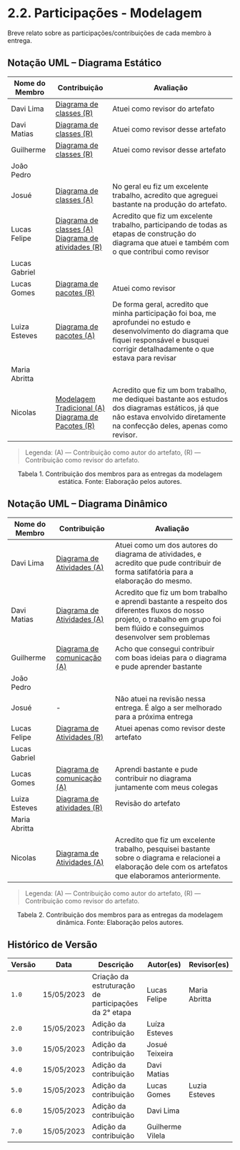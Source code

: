 # 2.2. Participações - Modelagem

Breve relato sobre as participações/contribuições de cada membro à entrega.

## Notação UML – Diagrama Estático

| Nome do Membro | Contribuição| Avaliação |
|----------------|-  | - |
| Davi Lima      | [Diagrama de classes (R)](2.3.1.DiagramaDeClasses.md) | Atuei como revisor do artefato    |
| Davi Matias    | [Diagrama de classes (R)](2.3.1.DiagramaDeClasses.md) | Atuei como revisor desse artefato |
| Guilherme      | [Diagrama de classes (R)](2.3.1.DiagramaDeClasses.md) | Atuei como revisor desse artefato    |
| João Pedro     | | |
| Josué          | [Diagrama de classes (A)](2.3.1.DiagramaDeClasses.md) | No geral eu fiz um excelente trabalho, acredito que agreguei bastante na produção do artefato. |
| Lucas Felipe   | [Diagrama de classes (A)](2.3.1.DiagramaDeClasses.md)<br/>[Diagrama de atividades (R) ](2.4.1.DiagramaDeAtividades.md)| Acredito que fiz um excelente trabalho, participando de todas as etapas de construção do diagrama que atuei e também com o que contribui como revisor|
| Lucas Gabriel  | | |
| Lucas Gomes    | [Diagrama de pacotes (R)](2.3.Estatica/2.3.2.DiagramaDePacotes.md) | Atuei como revisor |
| Luiza Esteves  | [Diagrama de pacotes (A)](2.3.Estatica/2.3.2.DiagramaDePacotes.md)| De forma geral, acredito que minha participação foi boa, me aprofundei no estudo e desenvolvimento do diagrama que fiquei responsável e busquei corrigir detalhadamente o que estava para revisar|
| Maria Abritta  | | |
| Nicolas        |[Modelagem Tradicional  (A)](2.1.ModelagemTradicional.md)<br/>[Diagrama de Pacotes    (R)](2.3.Estatica/2.3.2.DiagramaDePacotes.md)| Acredito que fiz um bom trabalho, me dediquei bastante aos estudos dos diagramas estáticos, já que não estava envolvido diretamente na confecção deles, apenas como revisor. |

> Legenda: (A) — Contribuição como autor do artefato, (R) — Contribuição como revisor do artefato.

<div style="text-align: center"> Tabela 1. Contribuição dos membros para as entregas da modelagem estática. Fonte: Elaboração pelos autores.</div>

## Notação UML – Diagrama Dinâmico

| Nome do Membro | Contribuição| Avaliação |
|----------------|-  | - |
| Davi Lima      | [Diagrama de Atividades (A)](2.4.Dinamica/2.4.1.DiagramaDeAtividades.md) | Atuei como um dos autores do diagrama de atividades, e acredito que pude contribuir de forma satifatória para a elaboração do mesmo.   |
| Davi Matias    | [Diagrama de Atividades (A)](2.4.Dinamica/2.4.1.DiagramaDeAtividades.md) | Acredito que fiz um bom trabalho e aprendi bastante a respeito dos diferentes fluxos do nosso projeto, o trabalho em grupo foi bem flúido e conseguimos desenvolver sem problemas |
| Guilherme      | [Diagrama de comunicação (A)](2.4.Dinamica/2.4.2.DiagramaDeComunicacao.md)| Acho que consegui contribuir com boas ideias para o diagrama e pude aprender bastante|
| João Pedro     | | |
| Josué          | - | Não atuei na revisão nessa entrega. É algo a ser melhorado para a próxima entrega |
| Lucas Felipe   |[Diagrama de Atividades (R)](2.4.Dinamica/2.4.1.DiagramaDeAtividades.md)| Atuei apenas como revisor deste artefato |
| Lucas Gabriel  | | |
| Lucas Gomes    | [Diagrama de comunicação (A)](2.4.Dinamica/2.4.2.DiagramaDeComunicacao.md)| Aprendi bastante e pude contribuir no diagrama juntamente com meus colegas|
| Luiza Esteves  |[Diagrama de atividades (R) ](2.4.1.DiagramaDeAtividades.md) | Revisão do artefato |
| Maria Abritta  | | |
| Nicolas        |[Diagrama de Atividades (A)](2.4.Dinamica/2.4.1.DiagramaDeAtividades.md)| Acredito que fiz um excelente trabalho, pesquisei bastante sobre o diagrama e relacionei a elaboração dele com os artefatos que elaboramos anteriormente. |

> Legenda: (A) — Contribuição como autor do artefato, (R) — Contribuição como revisor do artefato.

<div style="text-align: center"> Tabela 2. Contribuição dos membros para as entregas da modelagem dinâmica. Fonte: Elaboração pelos autores.</div>

## Histórico de Versão

| Versão | Data       | Descrição                                            | Autor(es)      | Revisor(es)   |
| ------ | ---------- | ---------------------------------------------------- | -------------- | ------------- |
| `1.0`  | 15/05/2023 | Criação da estruturação de participações da 2° etapa | Lucas Felipe   | Maria Abritta |
| `2.0`  | 15/05/2023 | Adição da contribuição                               | Luíza Esteves  |               |
| `3.0`  | 15/05/2023 | Adição da contribuição                               | Josué Teixeira |               |
| `4.0`  | 15/05/2023 | Adição da contribuição                               | Davi Matias    |               |
| `5.0`  | 15/05/2023 | Adição da contribuição                               | Lucas Gomes    | Luzia Esteves |
| `6.0`  | 15/05/2023 | Adição da contribuição                               | Davi Lima      |               |
| `7.0`  | 15/05/2023 | Adição da contribuição                               |Guilherme Vilela|               |
